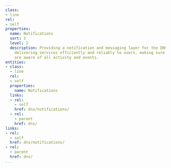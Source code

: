 ```yaml
---
class:
- line
rel:
- self
properties:
  name: Notifications
  sort: 3
  level: 2
  description: Providing a notification and messaging layer for the DNS involved with
    delivering services efficiently and reliably to users, making sure platform operators
    are aware of all activity and events.
entities:
- class:
  - line
  rel:
  - self
  properties:
    name: Notifications
  links:
  - rel:
    - self
    href: dns/notifications/
  - rel:
    - parent
    href: dns/
links:
- rel:
  - self
  href: dns/notifications/
- rel:
  - parent
  href: dns/
...
```

